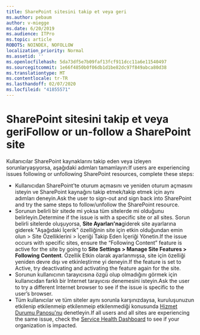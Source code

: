 ```yaml
---
title: SharePoint sitesini takip et veya geri
ms.author: pebaum
author: v-miegge
ms.date: 6/20/2019
ms.audience: ITPro
ms.topic: article
ROBOTS: NOINDEX, NOFOLLOW
localization_priority: Normal
ms.assetid: ''
ms.openlocfilehash: 5da73df5e7b09faf13fcf911dcc11a6e11540497
ms.sourcegitcommit: 1e66f4850b0f06db1d1be82dc97f849abca80d38
ms.translationtype: MT
ms.contentlocale: tr-TR
ms.lasthandoff: 02/07/2020
ms.locfileid: "41855571"
---
```

# <a name="follow-or-un-follow-a-sharepoint-site"></a><span data-ttu-id="3f977-102">SharePoint sitesini takip et veya geri</span><span class="sxs-lookup"><span data-stu-id="3f977-102">Follow or un-follow a SharePoint site</span></span>

<span data-ttu-id="3f977-103">Kullanıcılar SharePoint kaynaklarını takip eden veya izleyen sorunlaryaşıyorsa, aşağıdaki adımları tamamlayın:</span><span class="sxs-lookup"><span data-stu-id="3f977-103">If users are experiencing issues following or unfollowing SharePoint resources, complete these steps:</span></span>

* <span data-ttu-id="3f977-104">Kullanıcıdan SharePoint'te oturum açmasını ve yeniden oturum açmasını isteyin ve SharePoint kaynağını takip etmek/takip etmek için aynı adımları deneyin.</span><span class="sxs-lookup"><span data-stu-id="3f977-104">Ask the user to sign-out and sign back into SharePoint and try the same steps to follow/unfollow the SharePoint resource.</span></span>
* <span data-ttu-id="3f977-105">Sorunun belirli bir sitede mi yoksa tüm sitelerde mi olduğunu belirleyin.</span><span class="sxs-lookup"><span data-stu-id="3f977-105">Determine if the issue is with a specific site or all sites.</span></span> <span data-ttu-id="3f977-106">Sorun belirli sitelerde oluşuyorsa, **Site Ayarları'na**giderek site ayarlarına giderek "Aşağıdaki İçerik" özelliğinin site için etkin olduğundan emin olun > Site Özelliklerini > İçeriği Takip Eden İçeriği Yönetin.</span><span class="sxs-lookup"><span data-stu-id="3f977-106">If the issue occurs with specific sites, ensure the “Following Content” feature is active for the site by going to **Site Settings > Manage Site Features > Following Content**.</span></span> <span data-ttu-id="3f977-107">Özellik Etkin olarak ayarlanmışsa, site için özelliği yeniden devre dışı ve etkinleştirme yi deneyin.</span><span class="sxs-lookup"><span data-stu-id="3f977-107">If the feature is set to Active, try deactivating and activating the feature again for the site.</span></span>
* <span data-ttu-id="3f977-108">Sorunun kullanıcının tarayıcısına özgü olup olmadığını görmek için kullanıcıdan farklı bir Internet tarayıcısı denemesini isteyin.</span><span class="sxs-lookup"><span data-stu-id="3f977-108">Ask the user to try a different Internet browser to see if the issue is specific to the user’s browser.</span></span>
* <span data-ttu-id="3f977-109">Tüm kullanıcılar ve tüm siteler aynı sorunla karşınızdaysa, kuruluşunuzun etkilenip etkilenmeip etkilenmeip etkilenmediği konusunda [Hizmet Durumu Panosu'nu](https://admin.microsoft.com/AdminPortal/Home#/servicehealth) denetleyin.</span><span class="sxs-lookup"><span data-stu-id="3f977-109">If all users and all sites are experiencing the same issue, check the [Service Health Dashboard](https://admin.microsoft.com/AdminPortal/Home#/servicehealth) to see if your organization is impacted.</span></span>

